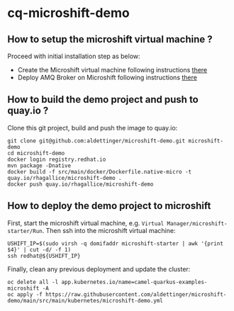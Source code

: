 # cq-microshift-demo

## How to setup the microshift virtual machine ?

Proceed with initial installation step as below:
 + Create the Microshift virtual machine following instructions [there](https://github.com/openshift/microshift/blob/main/docs/user/getting_started.md)
 + Deploy AMQ Broker on Microshift following instructions [there](https://github.com/openshift/microshift/blob/main/docs/user/howto_amq_broker.md)

## How to build the demo project and push to quay.io ?

Clone this git project, build and push the image to quay.io:

```
git clone git@github.com:aldettinger/microshift-demo.git microshift-demo
cd microshift-demo
docker login registry.redhat.io
mvn package -Dnative
docker build -f src/main/docker/Dockerfile.native-micro -t quay.io/rhagallice/microshift-demo .
docker push quay.io/rhagallice/microshift-demo
```

## How to deploy the demo project to microshift

First, start the microshift virtual machine, e.g. `Virtual Manager/microshift-starter/Run`.
Then ssh into the microshift virtual machine:

```
USHIFT_IP=$(sudo virsh -q domifaddr microshift-starter | awk '{print $4}' | cut -d/ -f 1)
ssh redhat@${USHIFT_IP}
```

Finally, clean any previous deployment and update the cluster:

```
oc delete all -l app.kubernetes.io/name=camel-quarkus-examples-microshift -A
oc apply -f https://raw.githubusercontent.com/aldettinger/microshift-demo/main/src/main/kubernetes/microshift-demo.yml
```
